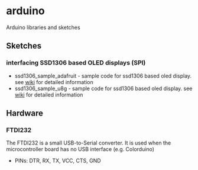 # arduino
Arduino libraries and sketches


## Sketches
### interfacing SSD1306 based OLED displays (SPI)
* ssd1306_sample_adafruit - sample code for ssd1306 based oled display. see [wiki](http://github.com/pacodelgado/arduino/wiki/SSD1306-based-OLED-connected-to-Arduino) for detailed information
*  ssd1306_sample_u8g - sample code for ssd1306 based oled display. see [wiki](http://github.com/pacodelgado/arduino/wiki/SSD1306-based-OLED-connected-to-Arduino) for detailed information

## Hardware
### FTDI232
The FTDI232 is a small USB-to-Serial converter. It is used when the microcontroller board has no USB interface (e.g. Colorduino)
* PINs: DTR, RX, TX, VCC, CTS, GND

